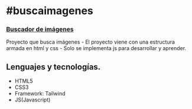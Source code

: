 # #buscaimagenes

### [Buscador de imágenes](https://megagringa.github.io/buscaimagenes/index.html)

Proyecto que busca imágenes - El proyecto viene con una estructura armada en html y css - 
         Solo se implementa js para desarrollar y aprender. 


## Lenguajes y tecnologías.

- HTML5
- CSS3
- Framework: Tailwind
- JS(Javascript)
